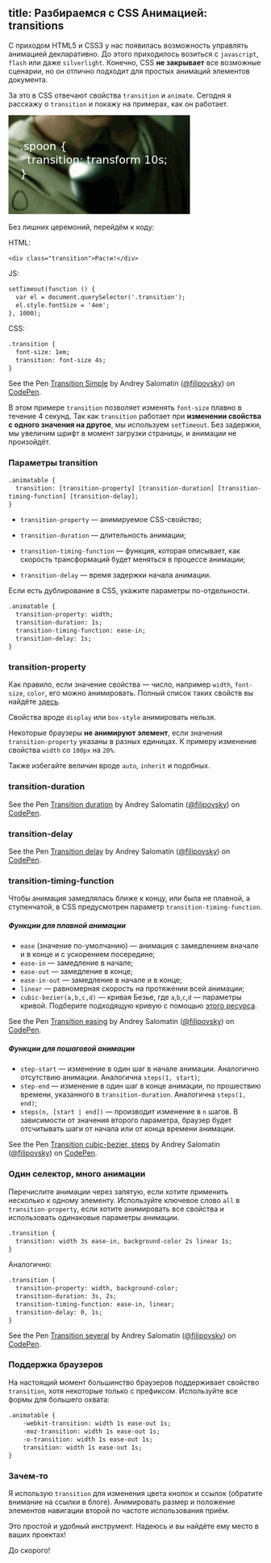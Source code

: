 title: Разбираемся с CSS Анимацией: transitions
---

С приходом HTML5 и CSS3 у нас появилась возможность управлять анимацией
декларативно. До этого приходилось возиться с `javascript`, `flash` или
даже `silverlight`. Конечно, CSS **не закрывает** все возможные сценарии,
но он отлично подходит для простых анимаций элементов документа.

За это в CSS отвечают свойства `transition` и `animate`. Сегодня я
расскажу о `transition` и покажу на примерах, как он работает.

![Spoon][spoon-img]

Без лишних церемоний, перейдём к коду:

HTML:

    <div class="transition">Расти!</div>

JS:

    setTimeout(function () {
      var el = document.querySelector('.transition');
      el.style.fontSize = '4em';
    }, 1000);

CSS:

    .transition {
      font-size: 1em;
      transition: font-size 4s;
    }

<p data-height="200" data-theme-id="4356" data-slug-hash="lkAdB" data-default-tab="result" class='codepen'>See the Pen <a href='http://codepen.io/filipovsky/pen/lkAdB'>Transition Simple</a> by Andrey Salomatin (<a href='http://codepen.io/filipovsky'>@filipovsky</a>) on <a href='http://codepen.io'>CodePen</a>.</p>

В этом примере `transition` позволяет изменять `font-size` плавно в
течение 4 секунд. Так как `transition` работает при **изменении свойства с
одного значения на другое**, мы используем `setTimeout`. Без задержки, мы
увеличим шрифт в момент загрузки страницы, и анимации не произойдёт.

### Параметры transition

    .animatable {
      transition: [transition-property] [transition-duration] [transition-timing-function] [transition-delay];
    }

  * `transition-property` &mdash; анимируемое CSS-свойство;

  * `transition-duration` &mdash; длительность анимации;

  * `transition-timing-function` &mdash; функция, которая описывает, как
    скорость трансформаций будет меняться в процессе анимации;

  * `transition-delay` &mdash; время задержки начала анимации.

Если есть дублирование в CSS, укажите параметры по-отдельности.

    .animatable {
      transition-property: width;
      transition-duration: 1s;
      transition-timing-function: ease-in;
      transition-delay: 1s;
    }

### transition-property

Как правило, если значение свойства &mdash; число, например `width`,
`font-size`, `color`, его можно анимировать. Полный список таких свойств
вы найдёте [здесь][animatable-props].

Свойства вроде `display` или `box-style` анимировать нельзя.

Некоторые браузеры **не анимируют элемент**, если значения
`transition-property` указаны в разных единицах. К примеру изменение
свойства `width` со `100px` на `20%`.

Также избегайте величин вроде `auto`, `inherit` и подобных.

### transition-duration

<p data-height="334" data-theme-id="4356" data-slug-hash="gdjzp" data-default-tab="result" class='codepen'>See the Pen <a href='http://codepen.io/filipovsky/pen/gdjzp'>Transition duration</a> by Andrey Salomatin (<a href='http://codepen.io/filipovsky'>@filipovsky</a>) on <a href='http://codepen.io'>CodePen</a>.</p>

### transition-delay

<p data-height="355" data-theme-id="4356" data-slug-hash="fdKEp" data-default-tab="result" class='codepen'>See the Pen <a href='http://codepen.io/filipovsky/pen/fdKEp'>Transition delay</a> by Andrey Salomatin (<a href='http://codepen.io/filipovsky'>@filipovsky</a>) on <a href='http://codepen.io'>CodePen</a>.</p>

### transition-timing-function

Чтобы анимация замедлялась ближе к концу, или была не плавной, а
ступенчатой, в CSS предусмотрен параметр `transition-timing-function`.

##### Функции для плавной анимации

  * `ease` (значение по-умолчанию) &mdash; анимация с замедлением вначале
    и в конце и с ускорением посередине;
  * `ease-in` &mdash; замедление в начале;
  * `ease-out` &mdash; замедление в конце;
  * `ease-in-out` &mdash; замедление в начале и в конце;
  * `linear` &mdash; равномерная скорость на протяжении всей анимации;
  * `cubic-bezier(a,b,c,d)` &mdash; кривая Безье, где `a`,`b`,`c`,`d`
    &mdash; параметры кривой. Подберите подходящую кривую с помощью [этого
    ресурса][cubic-bezier].

<p data-height="388" data-theme-id="4356" data-slug-hash="Ayfdc" data-default-tab="result" class='codepen'>See the Pen <a href='http://codepen.io/filipovsky/pen/Ayfdc'>Transition easing</a> by Andrey Salomatin (<a href='http://codepen.io/filipovsky'>@filipovsky</a>) on <a href='http://codepen.io'>CodePen</a>.</p>

##### Функции для пошаговой анимации

  * `step-start` &mdash; изменение в один шаг в начале анимации. Аналогично
    отсутствию анимации. Аналогична `steps(1, start)`;
  * `step-end` &mdash; изменение в один шаг в конце анимации, по
    прошествию времени, указанного в `transition-duration`. Аналогична
    `steps(1, end)`;
  * `steps(n, [start | end])` &mdash; производит изменение в `n` шагов. В
    зависимости от значения второго параметра, браузер будет отсчитывать
    шаги от начала или от конца времени анимации.

<p data-height="431" data-theme-id="4356" data-slug-hash="oKkFl" data-default-tab="result" class='codepen'>See the Pen <a href='http://codepen.io/filipovsky/pen/oKkFl'>Transition cubic-bezier, steps</a> by Andrey Salomatin (<a href='http://codepen.io/filipovsky'>@filipovsky</a>) on <a href='http://codepen.io'>CodePen</a>.</p>

### Один селектор, много анимации

Перечислите анимации через запятую, если хотите применить несколько к
одному элементу. Используйте ключевое слово `all` в `transition-property`,
если хотите анимировать все свойства и использовать одинаковые параметры
анимации.

    .transition {
      transition: width 3s ease-in, background-color 2s linear 1s;
    }

Аналогично:

    .transition {
      transition-property: width, background-color;
      transition-duration: 3s, 2s;
      transition-timing-function: ease-in, linear;
      transition-delay: 0, 1s;
    }

<p data-height="350" data-theme-id="4356" data-slug-hash="mEKvh" data-default-tab="result" class='codepen'>See the Pen <a href='http://codepen.io/filipovsky/pen/mEKvh'>Transition several</a> by Andrey Salomatin (<a href='http://codepen.io/filipovsky'>@filipovsky</a>) on <a href='http://codepen.io'>CodePen</a>.</p>


### Поддержка браузеров

На настоящий момент большинство браузеров поддерживает свойство
`transition`, хотя некоторые только с префиксом. Используйте все формы
для большего охвата:


    .animatable {
        -webkit-transition: width 1s ease-out 1s;
        -moz-transition: width 1s ease-out 1s;
        -o-transition: width 1s ease-out 1s;
        transition: width 1s ease-out 1s;
    }

### Зачем-то

Я использую `transition` для изменения цвета кнопок и ссылок (обратите
внимание на ссылки в блоге). Анимировать размер и положение элементов
навигации второй по частоте использования приём.

Это простой и удобный инструмент. Надеюсь и вы найдёте ему место в ваших
проектах!

До скорого!

[animatable-props]: http://www.w3.org/TR/css3-transitions/#animatable-properties
[cubic-bezier]: http://cubic-bezier.com/

[spoon-img]: resources/images/spoon-transition.gif
